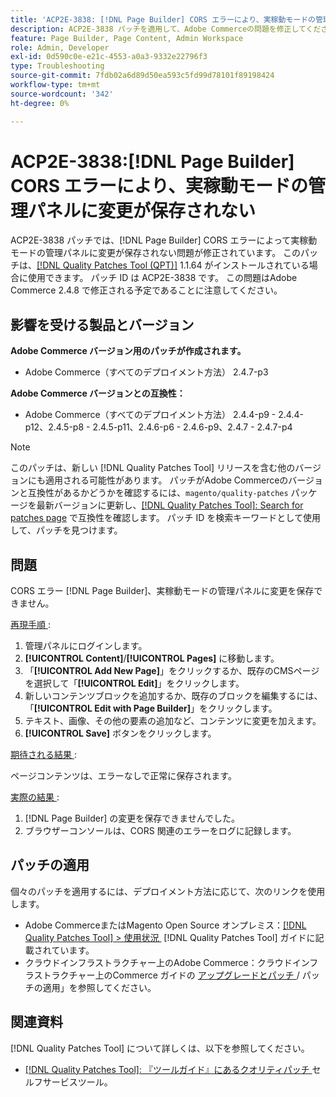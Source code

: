 ```yaml
---
title: 'ACP2E-3838: [!DNL Page Builder] CORS エラーにより、実稼動モードの管理パネルに変更が保存されない'
description: ACP2E-3838 パッチを適用して、Adobe Commerceの問題を修正してください。この問題では、 [!DNL Page Builder] CORS エラーが原因で、実稼動モードの管理パネルに変更が保存されません。
feature: Page Builder, Page Content, Admin Workspace
role: Admin, Developer
exl-id: 0d590c0e-e21c-4553-a0a3-9332e22796f3
type: Troubleshooting
source-git-commit: 7fdb02a6d89d50ea593c5fd99d78101f89198424
workflow-type: tm+mt
source-wordcount: '342'
ht-degree: 0%

---
```


# ACP2E-3838:[!DNL Page Builder] CORS エラーにより、実稼動モードの管理パネルに変更が保存されない

ACP2E-3838 パッチでは、[!DNL Page Builder] CORS エラーによって実稼動モードの管理パネルに変更が保存されない問題が修正されています。 このパッチは、[[!DNL Quality Patches Tool (QPT)]](/help/tools/quality-patches-tool/quality-patches-tool-to-self-serve-quality-patches.md) 1.1.64 がインストールされている場合に使用できます。 パッチ ID は ACP2E-3838 です。 この問題はAdobe Commerce 2.4.8 で修正される予定であることに注意してください。

## 影響を受ける製品とバージョン

**Adobe Commerce バージョン用のパッチが作成されます。**

* Adobe Commerce（すべてのデプロイメント方法） 2.4.7-p3

**Adobe Commerce バージョンとの互換性：**

* Adobe Commerce（すべてのデプロイメント方法） 2.4.4-p9 - 2.4.4-p12、2.4.5-p8 - 2.4.5-p11、2.4.6-p6 - 2.4.6-p9、2.4.7 - 2.4.7-p4

>[!NOTE]
>
>このパッチは、新しい [!DNL Quality Patches Tool] リリースを含む他のバージョンにも適用される可能性があります。 パッチがAdobe Commerceのバージョンと互換性があるかどうかを確認するには、`magento/quality-patches` パッケージを最新バージョンに更新し、[[!DNL Quality Patches Tool]: Search for patches page](https://experienceleague.adobe.com/tools/commerce-quality-patches/index.html?lang=ja) で互換性を確認します。 パッチ ID を検索キーワードとして使用して、パッチを見つけます。

## 問題

CORS エラー [!DNL Page Builder]、実稼動モードの管理パネルに変更を保存できません。

<u> 再現手順 </u>:

1. 管理パネルにログインします。
1. **[!UICONTROL Content]**/**[!UICONTROL Pages]** に移動します。
1. 「**[!UICONTROL Add New Page]**」をクリックするか、既存のCMSページを選択して「**[!UICONTROL Edit]**」をクリックします。
1. 新しいコンテンツブロックを追加するか、既存のブロックを編集するには、「**[!UICONTROL Edit with Page Builder]**」をクリックします。
1. テキスト、画像、その他の要素の追加など、コンテンツに変更を加えます。
1. **[!UICONTROL Save]** ボタンをクリックします。

<u> 期待される結果 </u>:

ページコンテンツは、エラーなしで正常に保存されます。

<u> 実際の結果 </u>:

1. [!DNL Page Builder] の変更を保存できませんでした。
1. ブラウザーコンソールは、CORS 関連のエラーをログに記録します。

## パッチの適用

個々のパッチを適用するには、デプロイメント方法に応じて、次のリンクを使用します。

* Adobe CommerceまたはMagento Open Source オンプレミス：[[!DNL Quality Patches Tool] > 使用状況 &#x200B;](/help/tools/quality-patches-tool/usage.md) [!DNL Quality Patches Tool] ガイドに記載されています。
* クラウドインフラストラクチャー上のAdobe Commerce：クラウドインフラストラクチャー上のCommerce ガイドの [&#x200B; アップグレードとパッチ &#x200B;](https://experienceleague.adobe.com/docs/commerce-cloud-service/user-guide/develop/upgrade/apply-patches.html?lang=ja)/ パッチの適用」を参照してください。

## 関連資料

[!DNL Quality Patches Tool] について詳しくは、以下を参照してください。

* [[!DNL Quality Patches Tool]: 『ツールガイド』にあるクオリティパッチ &#x200B;](/help/tools/quality-patches-tool/quality-patches-tool-to-self-serve-quality-patches.md) セルフサービスツール。

